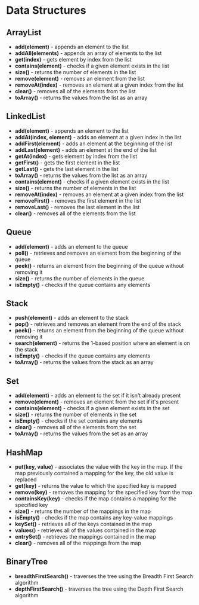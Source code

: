 # Data Structures

## ArrayList

* **add(element)** - appends an element to the list
* **addAll(elements)** - appends an array of elements to the list
* **get(index)** - gets element by index from the list
* **contains(element)** - checks if a given element exists in the list
* **size()** - returns the number of elements in the list
* **remove(element)** - removes an element from the list
* **removeAt(index)** - removes an element at a given index from the list
* **clear()** - removes all of the elements from the list
* **toArray()** - returns the values from the list as an array

## LinkedList

* **add(element)** - appends an element to the list
* **addAt(index, element)** - adds an element at a given index in the list
* **addFirst(element)** - adds an element at the beginning of the list
* **addLast(element)** - adds an element at the end of the list
* **getAt(index)** - gets element by index from the list
* **getFirst()** - gets the first element in the list
* **getLast()** - gets the last element in the list
* **toArray()** - returns the values from the list as an array
* **contains(element)** - checks if a given element exists in the list
* **size()** - returns the number of elements in the list
* **removeAt(index)** - removes an element at a given index from the list
* **removeFirst()** - removes the first element in the list
* **removeLast()** - removes the last element in the list
* **clear()** - removes all of the elements from the list

## Queue

* **add(element)** - adds an element to the queue
* **poll()** - retrieves and removes an element from the beginning of the queue
* **peek()** - returns an element from the beginning of the queue without removing it
* **size()** - returns the number of elements in the queue
* **isEmpty()** - checks if the queue contains any elements

## Stack

* **push(element)** - adds an element to the stack
* **pop()** - retrieves and removes an element from the end of the stack
* **peek()** - returns an element from the beginning of the queue without removing it
* **search(element)** - returns the 1-based position where an element is on the stack
* **isEmpty()** - checks if the queue contains any elements
* **toArray()** - returns the values from the stack as an array

## Set

* **add(element)** - adds an element to the set if it isn't already present
* **remove(element)** - removes an element from the set if it's present 
* **contains(element)** - checks if a given element exists in the set
* **size()** - returns the number of elements in the set
* **isEmpty()** - checks if the set contains any elements
* **clear()** - removes all of the elements from the set
* **toArray()** - returns the values from the set as an array

## HashMap

* **put(key, value)** - associates the value with the key in the map. If the map previously contained a mapping for the key, the old value is replaced
* **get(key)** - returns the value to which the specified key is mapped
* **remove(key)** - removes the mapping for the specified key from the map
* **containsKey(key)** - checks if the map contains a mapping for the specified key
* **size()** - returns the number of the mappings in the map
* **isEmpty()** - checks if the map contains any key-value mappings
* **keySet()** - retrieves all of the keys contained in the map
* **values()** - retrieves all of the values contained in the map
* **entrySet()** - retrieves the mappings contained in the map
* **clear()** - removes all of the mappings from the map

## BinaryTree

* **breadthFirstSearch()** - traverses the tree using the Breadth First Search algorithm
* **depthFirstSearch()** - traverses the tree using the Depth First Search algorithm